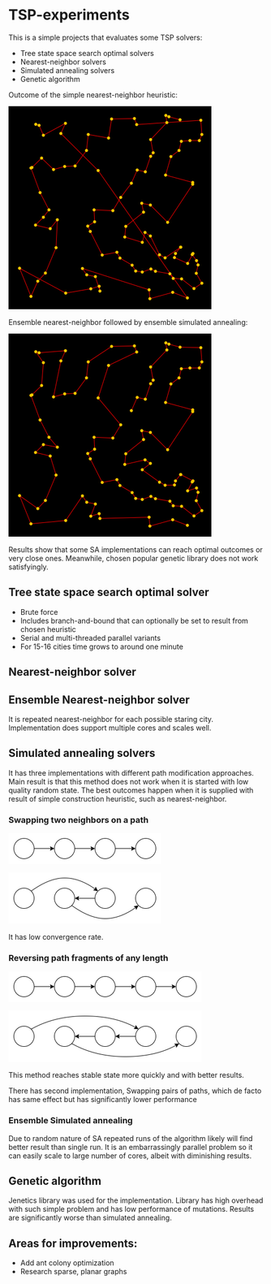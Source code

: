 # TSP-experiments

This is a simple projects that evaluates some TSP solvers:

- Tree state space search optimal solvers
- Nearest-neighbor solvers
- Simulated annealing solvers
- Genetic algorithm

Outcome of the simple nearest-neighbor heuristic:

<img height="400" src="readme_media\NN_100.png" width="400"/>

Ensemble nearest-neighbor followed by ensemble simulated annealing:

<img height="400" src="readme_media\SA_100.png" width="400"/>

Results show that some SA implementations can reach optimal outcomes or very close ones. Meanwhile, chosen popular genetic library does not work satisfyingly.

## Tree state space search optimal solver

- Brute force
- Includes branch-and-bound that can optionally be set to result from chosen heuristic
- Serial and multi-threaded parallel variants
- For 15-16 cities time grows to around one minute

## Nearest-neighbor solver

## Ensemble Nearest-neighbor solver

It is repeated nearest-neighbor for each possible staring city. Implementation does support multiple cores and scales
well.

## Simulated annealing solvers

It has three implementations with different path modification approaches.
Main result is that this method does not work when it is started with low quality random state. The best outcomes happen
when it is supplied with result of simple construction heuristic, such as nearest-neighbor.

### Swapping two neighbors on a path

![](readme_media\graph1a.png)

![](readme_media\graph1b.png)

It has low convergence rate.

### Reversing path fragments of any length

![](readme_media\graph2a.png)

![](readme_media\graph2b.png)

This method reaches stable state more quickly and with better results.

There has second implementation, Swapping pairs of paths, which de facto has same effect but has significantly lower
performance

### Ensemble Simulated annealing

Due to random nature of SA repeated runs of the algorithm likely will find better result than single run.
It is an embarrassingly parallel problem so it can easily scale to large number of cores, albeit with diminishing
results.

## Genetic algorithm

Jenetics library was used for the implementation. Library has high overhead with such simple problem and has low
performance of mutations.
Results are significantly worse than simulated annealing.

## Areas for improvements:

- Add ant colony optimization
- Research sparse, planar graphs
